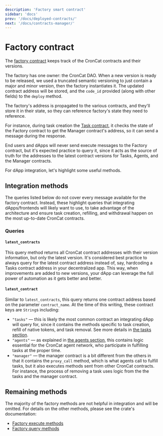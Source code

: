 ```yaml
---
description: 'Factory smart contract'
sidebar: 'docs'
prev: '/docs/deployed-contracts/'
next: '/docs/contracts-manager/'
---
```


# Factory contract

The [factory contract](https://github.com/CronCats/cw-croncat/tree/211b829b3c719c3e7bbfef30c7d637e2ba8ccfaa/contracts/croncat-factory) keeps track of the CronCat contracts and their versions.

The factory has one owner: the CronCat DAO. When a new version is ready to be released, we used a truncated semantic versioning to just contain a major and minor version, then the factory instantiates it. The updated contract address will be stored, and the `code_id` provided (along with other fields) to the `deploy` method.

The factory's address is propagated to the various contracts, and they'll store it in their state, so they can reference factory's state they need to reference.

For instance, during task creation the [Task contract](https://github.com/CronCats/cw-croncat/tree/211b829b3c719c3e7bbfef30c7d637e2ba8ccfaa/contracts/croncat-tasks), it checks the state of the Factory contract to get the Manager contract's address, so it can send a message during the response.

End users and dApps will never send execute messages to the Factory contract, but it's expected practice to query it, since it acts as the source of truth for the addresses to the latest contract versions for Tasks, Agents, and the Manager contracts.

For dApp integration, let's highlight some useful methods.

## Integration methods

The queries listed below do not cover every message available for the factory contract. Instead, these highlight queries that integrating dApps/frontends will likely want to use, to take advantage of the architecture and ensure task creation, refilling, and withdrawal happen on the most up-to-date CronCat contracts.

### Queries

#### `latest_contracts`

This query method returns all CronCat contract addresses with their version information, but only the latest version. It's considered best practice to always query for the latest contract address instead of, say, hardcoding a Tasks contract address in your decentralized app. This way, when improvements are added to new versions, your dApp can leverage the full power of automation as it gets better and better.

#### `latest_contract`

Similar to `latest_contracts`, this query returns one contract address based on the parameter `contract_name`. At the time of this writing, these contract keys are `String`s including:

- `"tasks"` — this is likely the most common contract an integrating dApp will query for, since it contains the methods specific to task creation, refill of native tokens, and task removal. See more details in [the tasks section](/docs/contracts-tasks).
- `"agents"` — as explained in [the agents section](/docs/contracts-agents), this contains logic essential for the CronCat agent network, who participate in fulfilling tasks at the proper time.
- `"manager"` — the manager contract is a bit different from the others in that it contains the `proxy_call` method, which is what agents call to fulfill tasks, but it also executes methods sent from other CronCat contracts. For instance, the process of removing a task uses logic from the the tasks and the manager contract.

## Remaining methods

The majority of the factory methods are not helpful in integration and will be omitted. For details on the other methods, please see the crate's documentation:

- [Factory execute methods](https://docs.rs/croncat-sdk-manager/latest/croncat_sdk_manager/msg/enum.ManagerExecuteMsg.html)
- [Factory query methods](https://docs.rs/croncat-sdk-manager/latest/croncat_sdk_manager/msg/enum.ManagerQueryMsg.html)

